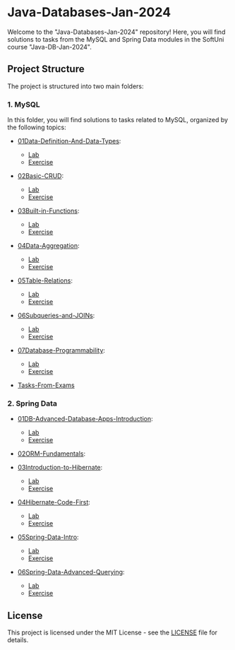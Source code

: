 # Java-Databases-Jan-2024
Welcome to the "Java-Databases-Jan-2024" repository! Here, you will find solutions to tasks from the MySQL and Spring Data modules in the SoftUni course "Java-DB-Jan-2024".

## Project Structure

The project is structured into two main folders:

### 1. MySQL

In this folder, you will find solutions to tasks related to MySQL, organized by the following topics:

- [01Data-Definition-And-Data-Types](./MySQL/01Data-Definition-And-Data-Types):
  - [Lab](./MySQL/01Data-Definition-And-Data-Types/Lab)		
  - [Exercise](./MySQL/01Data-Definition-And-Data-Types/Exercise)	

- [02Basic-CRUD](./MySQL/02Basic-CRUD):
  - [Lab](./MySQL/02Basic-CRUD/Lab)			
  - [Exercise](./MySQL/02Basic-CRUD/Exercise)	

- [03Built-in-Functions](./MySQL/03Built-in-Functions):
  - [Lab](./MySQL/03Built-in-Functions/Lab)			
  - [Exercise](./MySQL/03Built-in-Functions/Exercise)		

- [04Data-Aggregation](./MySQL/04Data-Aggregation):
  - [Lab](./MySQL/04Data-Aggregation/Lab)			
  - [Exercise](./MySQL/04Data-Aggregation/Exercise)		

- [05Table-Relations](./MySQL/05Table-Relations):
  - [Lab](./MySQL/05Table-Relations/Lab)			
  - [Exercise](./MySQL/05Table-Relations/Exercise)

- [06Subqueries-and-JOINs](./MySQL/06Subqueries-and-JOINs):
  - [Lab](./MySQL/06Subqueries-and-JOINs/Lab)			
  - [Exercise](./MySQL/06Subqueries-and-JOINs/Exercise)	

- [07Database-Programmability](./MySQL/07Database-Programmability):
  - [Lab](./MySQL/07Database-Programmability/Lab)	
  - [Exercise](./MySQL/07Database-Programmability/Exercise)

- [Tasks-From-Exams](./MySQL/Tasks-From-Exams)

### 2. Spring Data

- [01DB-Advanced-Database-Apps-Introduction](./SpringData/01DB-Advanced-Database-Apps-Introduction):
  - [Lab](./SpringData/01DB-Advanced-Database-Apps-Introduction/Lab)		
  - [Exercise](./SpringData/01DB-Advanced-Database-Apps-Introduction/Exercise)

- [02ORM-Fundamentals](./SpringData/02ORM-Fundamentals):

- [03Introduction-to-Hibernate](./SpringData/03Introduction-to-Hibernate):
  - [Lab](./SpringData/03Introduction-to-Hibernate/Lab)		
  - [Exercise](./SpringData/03Introduction-to-Hibernate/Exercise)
 
- [04Hibernate-Code-First](./SpringData/04Hibernate-Code-First):
  - [Lab](./SpringData/04Hibernate-Code-First/Lab)		
  - [Exercise](./SpringData/04Hibernate-Code-First/Exercise)

- [05Spring-Data-Intro](./SpringData/05Spring-Data-Intro):
  - [Lab](./SpringData/05Spring-Data-Intro/Lab)		
  - [Exercise](./SpringData/05Spring-Data-Intro/Exercise)
 
- [06Spring-Data-Advanced-Querying](./SpringData/06Spring-Data-Advanced-Querying):
  - [Lab](./SpringData/06Spring-Data-Advanced-Querying/Lab)		
  - [Exercise](./SpringData/06Spring-Data-Advanced-Querying/Exercise)

## License

This project is licensed under the MIT License - see the [LICENSE](./LICENSE) file for details.
